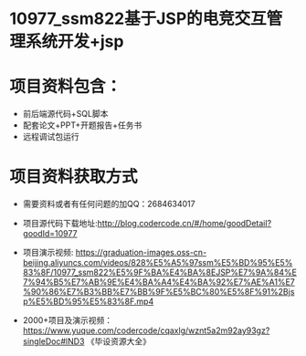 # 10977_ssm822基于JSP的电竞交互管理系统开发+jsp
 
# 项目资料包含：
* 前后端源代码+SQL脚本
* 配套论文+PPT+开题报告+任务书
* 远程调试包运行

# 项目资料获取方式
* 需要资料或者有任何问题的加QQ：2684634017
* 项目源代码下载地址:http://blog.codercode.cn/#/home/goodDetail?goodId=10977

* 项目演示视频:  https://graduation-images.oss-cn-beijing.aliyuncs.com/videos/828%E5%A5%97ssm%E5%BD%95%E5%83%8F/10977_ssm822%E5%9F%BA%E4%BA%8EJSP%E7%9A%84%E7%94%B5%E7%AB%9E%E4%BA%A4%E4%BA%92%E7%AE%A1%E7%90%86%E7%B3%BB%E7%BB%9F%E5%BC%80%E5%8F%91%2Bjsp%E5%BD%95%E5%83%8F.mp4


* 2000+项目及演示视频：https://www.yuque.com/codercode/cqaxlg/wznt5a2m92ay93gz?singleDoc#lND3 《毕设资源大全》





